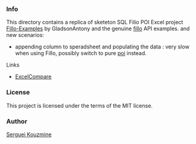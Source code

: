 ﻿### Info

This directory contains a replica of sketeton SQL Filio POI Excel project
[Fillo-Examples](https://github.com/GladsonAntony/Fillo-Examples) by GladsonAntony and
the genuine [fillo](http://codoid.com/fillo/) API examples.
 and new scenarios:
  * appending column to speradsheet and populating the data : very slow when using Fillo, possibly switch to pure [poi](http://howtodoinjava.com/2013/06/19/readingwriting-excel-files-in-java-poi-tutorial/) instead.

Links

* [ExcelCompare](https://github.com/na-ka-na/ExcelCompare)

### License
This project is licensed under the terms of the MIT license.

### Author
[Serguei Kouzmine](kouzmine_serguei@yahoo.com)

